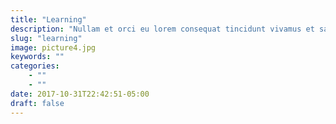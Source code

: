 ```yaml
---
title: "Learning"
description: "Nullam et orci eu lorem consequat tincidunt vivamus et sagittis magna sed nunc rhoncus condimentum sem. In efficitur ligula tate urna. Maecenas massa sed magna lacinia magna pellentesque lorem ipsum dolor. Nullam et orci eu lorem consequat tincidunt. Vivamus et sagittis tempus."
slug: "learning"
image: picture4.jpg
keywords: ""
categories: 
    - ""
    - ""
date: 2017-10-31T22:42:51-05:00
draft: false
---
```


